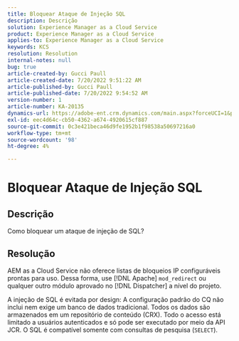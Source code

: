 ```yaml
---
title: Bloquear Ataque de Injeção SQL
description: Descrição
solution: Experience Manager as a Cloud Service
product: Experience Manager as a Cloud Service
applies-to: Experience Manager as a Cloud Service
keywords: KCS
resolution: Resolution
internal-notes: null
bug: true
article-created-by: Gucci Paull
article-created-date: 7/20/2022 9:51:22 AM
article-published-by: Gucci Paull
article-published-date: 7/20/2022 9:54:52 AM
version-number: 1
article-number: KA-20135
dynamics-url: https://adobe-ent.crm.dynamics.com/main.aspx?forceUCI=1&pagetype=entityrecord&etn=knowledgearticle&id=2da8317b-1108-ed11-82e4-00224809a4ae
exl-id: eec4d64c-cb50-4362-a674-4920615cf887
source-git-commit: 0c3e421beca46d9fe1952b1f98538a50697216a0
workflow-type: tm+mt
source-wordcount: '98'
ht-degree: 4%

---
```


# Bloquear Ataque de Injeção SQL

## Descrição


Como bloquear um ataque de injeção de SQL?


## Resolução


AEM as a Cloud Service não oferece listas de bloqueios IP configuráveis prontas para uso. Dessa forma, use [!DNL Apache] `mod_redirect` ou qualquer outro módulo aprovado no [!DNL Dispatcher] a nível do projeto.

A injeção de SQL é evitada por design: A configuração padrão do CQ não inclui nem exige um banco de dados tradicional. Todos os dados são armazenados em um repositório de conteúdo (CRX). Todo o acesso está limitado a usuários autenticados e só pode ser executado por meio da API JCR. O SQL é compatível somente com consultas de pesquisa (`SELECT`).
